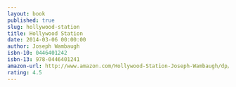 ```yaml
---
layout: book
published: true
slug: hollywood-station
title: Hollywood Station
date: 2014-03-06 00:00:00
author: Joseph Wambaugh
isbn-10: 0446401242
isbn-13: 978-0446401241
amazon-url: http://www.amazon.com/Hollywood-Station-Joseph-Wambaugh/dp/0446401242
rating: 4.5
---
```


